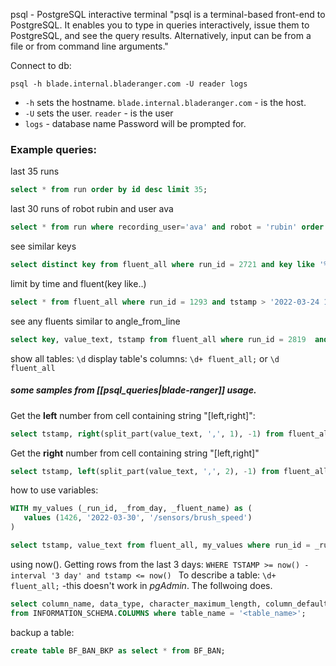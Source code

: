 psql - PostgreSQL interactive terminal
"psql is a terminal-based front-end to PostgreSQL. It enables you to type in queries interactively, issue them to PostgreSQL, and see the query results. Alternatively, input can be from a file or from command line arguments."

Connect to db:
```shell
psql -h blade.internal.bladeranger.com -U reader logs
```
- `-h` sets the hostname. `blade.internal.bladeranger.com` - is the host.
- `-U` sets the user. `reader` - is the user
- `logs` - database name
Password will be prompted for.

### Example queries:
last 35 runs
```sql
select * from run order by id desc limit 35;
```
last 30 runs of robot rubin and user ava
```sql
select * from run where recording_user='ava' and robot = 'rubin' order by start desc limit 30;
```
see similar keys
```sql
select distinct key from fluent_all where run_id = 2721 and key like '%angle_from_up%';
```
limit by time and fluent(key like..)
```sql
select * from fluent_all where run_id = 1293 and tstamp > '2022-03-24 10:00:00' and (key like '/sensors/brush_speed' or key like '/sensors/brush_current_front');
```
see any fluents similar to angle_from_line
```sql
select key, value_text, tstamp from fluent_all where run_id = 2819  and (key like '%angle_from_line%' );
```

show all tables:  `\d`
display table's columns: `\d+ fluent_all;` or `\d fluent_all` 

##### some samples from [[psql_queries|blade-ranger]] usage.
Get the **left** number from cell containing string "[left,right]":
```sql
select tstamp, right(split_part(value_text, ',', 1), -1) from fluent_all where run_id = 1426 and tstamp > '2022-03-30' and key = '/sensors/brush_speed' and value_text != 'None';
```
Get the **right** number from cell containing string "[left,right]"
```sql
select tstamp, left(split_part(value_text, ',', 2), -1) from fluent_all where run_id = 1426 and tstamp > '2022-03-30' and key = '/sensors/brush_speed' and value_text != 'None';
```
how to use variables:
```sql
WITH my_values (_run_id, _from_day, _fluent_name) as (
   values (1426, '2022-03-30', '/sensors/brush_speed')
)

select tstamp, value_text from fluent_all, my_values where run_id = _run_id and tstamp > '2022-03-30' and key = _fluent_name and value_text != 'None';
```
using now(). Getting rows from the last 3 days:
`WHERE TSTAMP >= now() - interval '3 day' and tstamp <= now() `
To describe a table:
`\d+ fluent_all;`  -this doesn't work in *pgAdmin*. The follwoing does.
```sql
select column_name, data_type, character_maximum_length, column_default, is_nullable
from INFORMATION_SCHEMA.COLUMNS where table_name = '<table_name>';
```

backup a table:
```sql
create table BF_BAN_BKP as select * from BF_BAN;
```
